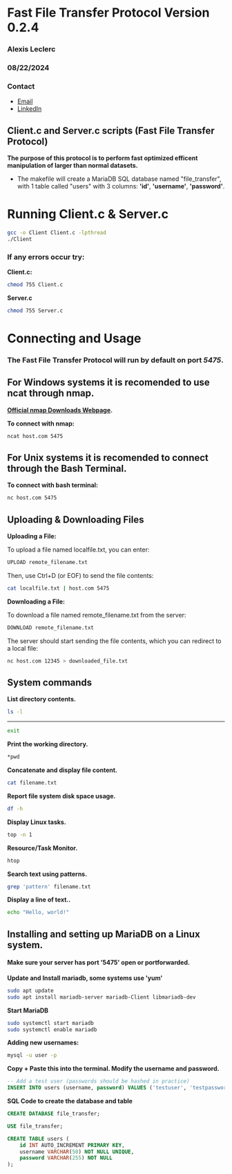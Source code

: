 # Fast File Transfer Protocol Version 0.2.4
### Alexis Leclerc 
### 08/22/2024
### Contact
* [Email](mailto:alexisglleclerc@gmail.com)
* [LinkedIn](mailto:https://www.linkedin.com/in/alexis-gl-leclerc/)

## Client.c and Server.c scripts (Fast File Transfer Protocol)

**The purpose of this protocol is to perform fast optimized efficent manipulation of larger than normal datasets.**
* The makefile will create a MariaDB SQL database named "file_transfer", with 1 table called "users" with 3 columns: **'id'**, **'username'**, **'password'**.

# Running Client.c & Server.c
```bash
gcc -o Client Client.c -lpthread
./Client
```
### If any errors occur try:
**Client.c:**
```bash
chmod 755 Client.c
```
**Server.c**
```bash
chmod 755 Server.c
```
# Connecting and Usage

### The Fast File Transfer Protocol will run by default on port *5475*.

## For Windows systems it is recomended to use ncat through nmap. 
**[Official nmap Downloads Webpage](https://nmap.org/download#windows).**

**To connect with nmap:**
```bash
ncat host.com 5475
```

## For Unix systems it is recomended to connect through the Bash Terminal.

**To connect with bash terminal:**
```bash
nc host.com 5475
```

## Uploading & Downloading Files

**Uploading a File:**

To upload a file named localfile.txt, you can enter:
```bash
UPLOAD remote_filename.txt
```

Then, use Ctrl+D (or EOF) to send the file contents:
```bash
cat localfile.txt | host.com 5475
```
**Downloading a File:**

To download a file named remote_filename.txt from the server:
```bash
DOWNLOAD remote_filename.txt
```

The server should start sending the file contents, which you can redirect to a local file:
```bash
nc host.com 12345 > downloaded_file.txt
```

## System commands

**List directory contents.**
```bash
ls -l
```

****
```bash
exit
```

**Print the working directory.**
```bash
*pwd
```

**Concatenate and display file content.**
```bash
cat filename.txt
```

**Report file system disk space usage.**
```bash
df -h
```


**Display Linux tasks.**
```bash
top -n 1
```

**Resource/Task Monitor.**
```bash
htop
```

**Search text using patterns.**
```bash
grep 'pattern' filename.txt
```

**Display a line of text..**
```bash
echo "Hello, world!"
```

## Installing and setting up MariaDB on a Linux system.

#### Make sure your server has port '5475' open or portforwarded.

**Update and Install mariadb, some systems use 'yum'**
```bash
sudo apt update
sudo apt install mariadb-server mariadb-Client libmariadb-dev
```

**Start MariaDB**
```bash
sudo systemctl start mariadb
sudo systemctl enable mariadb
```

**Adding new usernames:**
```bash
mysql -u user -p
```

**Copy + Paste this into the terminal. Modify the username and password.**
```sql
-- Add a test user (passwords should be hashed in practice)
INSERT INTO users (username, password) VALUES ('testuser', 'testpassword');
```

**SQL Code to create the database and table**
```sql
CREATE DATABASE file_transfer;

USE file_transfer;

CREATE TABLE users (
    id INT AUTO_INCREMENT PRIMARY KEY,
    username VARCHAR(50) NOT NULL UNIQUE,
    password VARCHAR(255) NOT NULL
);
